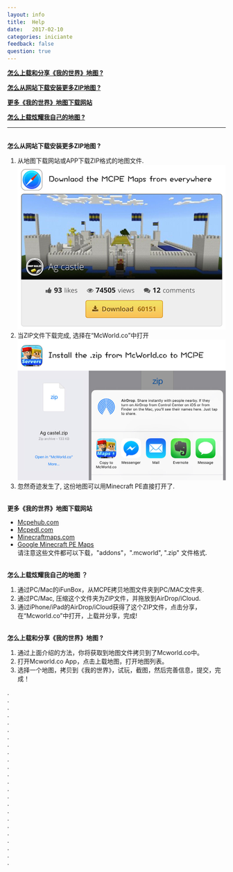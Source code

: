 ```yaml
---
layout: info
title:  Help
date:   2017-02-10
categories: iniciante
feedback: false
question: true
---
```

[**怎么上载和分享《我的世界》地图 ?**](#0)

[**怎么从网站下载安装更多ZIP地图 ?**](#1)

[**更多《我的世界》地图下载网站**](#2)

[**怎么上载炫耀我自己的地图 ?**](#3)

----
<span id = "1"></span>  
**怎么从网站下载安装更多ZIP地图 ?**   
1. 从地图下载网站或APP下载ZIP格式的地图文件.   
[![screenshot](/assets/images/zip1.jpg)](http://mcpehub.com/maps?sort=downloads)  
2. 当ZIP文件下载完成, 选择在“McWorld.co”中打开    
![screenshot](/assets/images/zip2.jpg)  
3. 忽然奇迹发生了, 这份地图可以用Minecraft PE直接打开了.

<span id = "2"></span>  
**更多《我的世界》地图下载网站**  
- [<u>Mcpehub.com</u>](http://mcpehub.com/maps?sort=downloads)  
- [<u>Mcpedl.com</u>](http://mcpedl.com/tag/mcworld/)  
- [<u>Minecraftmaps.com</u>](http://www.minecraftmaps.com/pocket-edition-maps)  
- [<u>Google Minecraft PE Maps</u>](https://www.google.com/webhp?ion=1&espv=2&ie=UTF-8#q=minecraft%20pe%20map)  
请注意这些文件都可以下载，"addons"，".mcworld", ".zip" 文件格式.

<span id = "3"></span>  
**怎么上载炫耀我自己的地图 ？**  
1. 通过PC/Mac的iFunBox，从MCPE拷贝地图文件夹到PC/MAC文件夹.  
2. 通过PC/Mac, 压缩这个文件夹为ZIP文件，并拖放到AirDrop/iCloud.  
3. 通过iPhone/iPad的AirDrop/iCloud获得了这个ZIP文件，点击分享，在“Mcworld.co”中打开，上载并分享，完成!

<span id = "0"></span>  
**怎么上载和分享《我的世界》地图 ?**  
1. 通过上面介绍的方法，你将获取到地图文件拷贝到了Mcworld.co中。  
2. 打开Mcworld.co App，点击上载地图，打开地图列表。  
3. 选择一个地图，拷贝到《我的世界》，试玩，截图，然后完善信息，提交，完成！
  
  
  
  
  
  
  
  
  
  
  
  
  
  
  
  
  
  
  
  

.  
.  
.  
.  
.  
.  
.  
.  
.  
.  
.  
.  
.  
.  
.  
.  
.  
.  
.  
.  
.  
.  
.  
.  